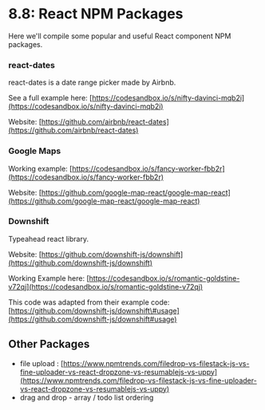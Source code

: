 # 8.8: React NPM Packages

Here we'll compile some popular and useful React component NPM packages.

### react-dates

react-dates is a date range picker made by Airbnb.

See a full example here: [https://codesandbox.io/s/nifty-davinci-mqb2i](https://codesandbox.io/s/nifty-davinci-mqb2i)

Website: [https://github.com/airbnb/react-dates](https://github.com/airbnb/react-dates)

### Google Maps

Working example: [https://codesandbox.io/s/fancy-worker-fbb2r](https://codesandbox.io/s/fancy-worker-fbb2r)

Website: [https://github.com/google-map-react/google-map-react](https://github.com/google-map-react/google-map-react)

### Downshift

Typeahead react library.

Website: [https://github.com/downshift-js/downshift](https://github.com/downshift-js/downshift)

Working Example here: [https://codesandbox.io/s/romantic-goldstine-v72qj](https://codesandbox.io/s/romantic-goldstine-v72qj)

This code was adapted from their example code: [https://github.com/downshift-js/downshift\#usage](https://github.com/downshift-js/downshift#usage)

## Other Packages

* file upload : [https://www.npmtrends.com/filedrop-vs-filestack-js-vs-fine-uploader-vs-react-dropzone-vs-resumablejs-vs-uppy](https://www.npmtrends.com/filedrop-vs-filestack-js-vs-fine-uploader-vs-react-dropzone-vs-resumablejs-vs-uppy)
* drag and drop - array / todo list ordering

